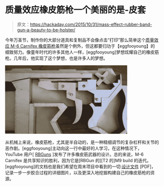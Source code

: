 # 质量效应橡皮筋枪一个美丽的是-皮套

> 原文：<https://hackaday.com/2015/10/31/mass-effect-rubber-band-gun-a-beauty-to-be-holster/>

今年万圣节，制作你的大部分道具和复制品不会像点击“打印”那么简单这个[质量效应 M-6 Carnifex 橡皮筋枪](http://www.instructables.com/id/Laser-Cut-M-6-Carnifex-Rubber-Band-Gun-from-Mass-E/?ALLSTEPS)虽然是个例外，但这都要归功于【eggfooyoung】的细致努力。像童年时代的许多其他人一样，[eggfooyoung]梦想炫耀自己的橡皮筋枪。几年后，他实现了这个梦想，也是许多人的梦想。

[![rubber_band_gun_internals](img/5f77f6a5935ce8db68ac7e7b99dd82ac.png)](https://hackaday.com/wp-content/uploads/2015/10/rubber_band_gun_internals.jpg)

从机械上来说，橡皮筋枪，尤其是半自动的，是一种精细调节的复杂杠杆和关节的恶作剧。[eggfooyoung]主动向这一行中最好的人学习，在这种情况下，YouTube 用户[ [RBGuns](https://www.youtube.com/channel/UCJ0TanuhfhmuOC_DhcipJ_w) ]发布了许多橡皮筋武器的设计。总的来说，M-6 Carnifex 是共享知识的胜利，因为它是[RBGun 的][T2 的]M9 build 的迭代。[eggfooyoung]的文档也是我们希望在周末项目中看到的一切:[设计文件](http://www.instructables.com/files/orig/F1B/0H7N/IGCLQIHN/F1B0H7NIGCLQIHN.pdf) [PDF]，记录一步一步胶合过程的详细图片，以及更深入地挖掘构建自己的橡皮筋枪的资源。
